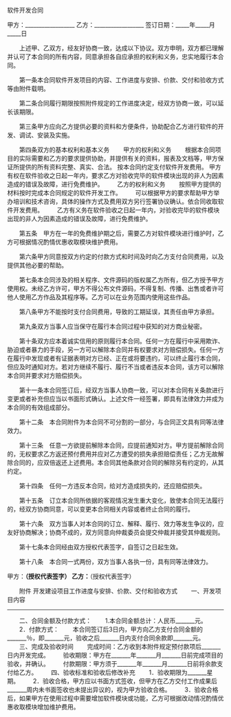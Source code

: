 软件开发合同甲方：__________________    乙方：__________________签订日期：_____年_____月_____日　　上述甲、乙双方，经友好协商一致，达成以下协议。双方申明，双方都已理解并认可了本合同的所有内容，同意承担各自应承担的权利和义务，忠实地履行本合同。 　　第一条本合同软件开发项目的内容、工作进度与安排、价款、交付和验收方式等由附件载明。　　第二条合同履行期限按照附件规定的工作进度决定，经双方协商一致，可以延长该期限。　　第三条甲方应向乙方提供必要的资料和方便条件，协助配合乙方进行软件的开发、调试、安装及实施。　　第四条双方的基本权利和基本义务　　甲方的权利和义务 　　根据本合同项目的实际需要和乙方的要求提供协助，并提供有关的资料，报表及文档等，甲方保证所提供的所有资料完整、真实、合法。 按本合同约定支付软件开发费用。 甲方有权在软件验收之日起一年内，要求乙方对验收完毕的软件模块出现的非人为因素造成的错误及故障，进行免费维护。　　乙方的权利和义务　　按照甲方提供的材料按时完成本合同规定的软件开发工作。　　可以根据甲方的要求帮助甲方举办培训和技术咨询，具体的操作方式及费用双方另行签署协议确认。依合同收取软件开发费用。　　乙方有义务在软件验收之日起一年内，对验收完毕的软件模块出现的非人为因素造成的错误及故障，进行免费维护。 　　第五条　甲方在一年的免费维护期之后，需要乙方对软件模块进行维护时，乙方可根据情况酌情优惠收取模块维护费用。　　第六条甲方同意按双方约定的付款方式和时间及时向乙方支付合同费用，以及提供其他必要的帮助。　　第七条本合同涉及的相关程序、文件源码的版权属乙方所有，但乙方授予甲方使用权。未经乙方许可，甲方不得公布文件源码，不得复制、传播、出售或者许可他人使用乙方作品及其程序等。乙方可以在业务范围内使用这些作品。　　第八条甲方不能按时支付合同费用，导致的工期延误，其责任由甲方承担。　　第九条双方当事人应当保守在履行本合同过程中获知的对方商业秘密。　　第十条双方应本着诚实信用的原则履行本合同。任何一方在履行中采用欺诈、胁迫或者暴力的手段，另一方可以解除本合同并有权要求对方赔偿损失。任何一方在履行中发现或者有证据表明对方已经、正在或将要违约，可以终止履行本合同，但应及时通知对方。若对方继续不履行、履行不当或者违反本合同，该方可以解除本合同并要求对方赔偿损失。　　第十一条本合同签订后，经双方当事人协商一致，可以对本合同有关条款进行变更或者补充但应当以书面形式确认。上述文件一经签署，即具有法律效力并成为本合同的有效组成部分。　　第十二条　本合同附件为本合同不可分割的一部分，与合同正文具有同等法律效力。　　第十三条　任意一方欲提前解除本合同，应提前通知对方。甲方提前解除合同的，无权要求乙方返还预付费用并应对乙方遭受的损失承担赔偿责任；乙方无故解除合同的，应双倍返还上述费用。本合同其他条款对合同的解除另有约定的，从其约定。　　第十四条　任何一方违反本合同，给对方造成损失的，还应赔偿损失。　　第十五条　订立本合同所依据的客观情况发生重大变化，致使本合同无法履行的，经双方协商同意，可以变更本合同相关内容或者终止合同的履行。　　第十六条　双方当事人对本合同的订立、解释、履行、效力等发生争议的，应友好协商解决；协商不成的，双方同意向仲裁委员会提交仲裁并接受其仲裁规则。　　第十七条本合同经由双方授权代表签字，自签订之日起生效。　　第十八条　本合同一式两份，双方当事人各执一份，具有同等法律效力。甲方：__________（授权代表签字）乙方：__________（授权代表签字）　　附件 开发建设项目工作进度与安排、价款、交付和验收方式　　一、开发项目内容_________________________　　二、合同金额及付款方式：　　1.本合同金额总计：人民币_______元。　　2．付款方式： 　　本合同签订后3日内，甲方向乙方支付合同金额的_______％，即_______元，验收之后_______日内支付合同余款即_______元。　　三、完成及验收时间　　完成时间：乙方收到本附件规定预付款项后_______日内开发完成。　　验收期限：甲方在_______年_______月_______日前完成项目的验收，并确认。　　付款期限：甲方须于_______年_______月_______日前将余款支付给乙方。　　四、验收标准和验收后修改补充 　　1．验收期限为_______星期。　　2．验收合格，甲方应以书面方式签收，但甲方在乙方交付工作成果后_______周内未书面签收也未提出异议的，视为甲方验收合格。　　3．验收合格后，如果甲方在使用过程中需要增加软件模块或功能，乙方可根据改动情况酌情优惠收取模块增加维护费用。
